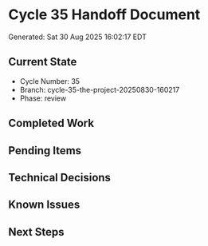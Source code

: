 # Cycle 35 Handoff Document

Generated: Sat 30 Aug 2025 16:02:17 EDT

## Current State
- Cycle Number: 35
- Branch: cycle-35-the-project-20250830-160217
- Phase: review

## Completed Work
<!-- Updated by each agent as they complete their phase -->

## Pending Items
<!-- Items that need attention in the next phase or cycle -->

## Technical Decisions
<!-- Important technical decisions made during this cycle -->

## Known Issues
<!-- Issues discovered but not yet resolved -->

## Next Steps
<!-- Clear action items for the next agent/cycle -->

